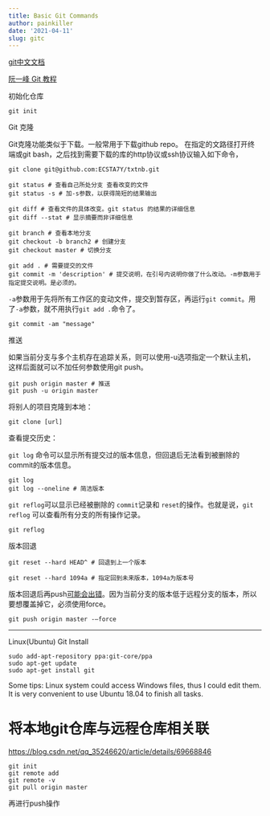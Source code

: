 ```yaml
---
title: Basic Git Commands
author: painkiller
date: '2021-04-11'
slug: gitc
---
```



[git中文文档](https://git-scm.com/book/zh/v2)

[阮一峰 Git 教程](https://www.bookstack.cn/read/git-tutorial/README.md)

初始化仓库

```
git init
```

Git 克隆

Git克隆功能类似于下载。一般常用于下载github repo。
在指定的文路径打开终端或git bash，之后找到需要下载的库的http协议或ssh协议输入如下命令，

```
git clone git@github.com:ECSTA7Y/txtnb.git
```

```
git status # 查看自己所处分支 查看改变的文件
git status -s # 加-s参数，以获得简短的结果输出
```

```
git diff # 查看文件的具体改变。git status 的结果的详细信息
git diff --stat # 显示摘要而非详细信息
```

```
git branch # 查看本地分支
git checkout -b branch2 # 创建分支
git checkout master # 切换分支
```

```
git add . # 需要提交的文件
git commit -m 'description' # 提交说明，在引号内说明你做了什么改动。-m参数用于指定提交说明。是必须的。
```
`-a`参数用于先将所有工作区的变动文件，提交到暂存区，再运行`git commit`。用了`-a`参数，就不用执行`git add .`命令了。

```
git commit -am "message" 
```

推送

如果当前分支与多个主机存在追踪关系，则可以使用-u选项指定一个默认主机，这样后面就可以不加任何参数使用git push。

```
git push origin master # 推送
git push -u origin master 
```

将别人的项目克隆到本地：

```
git clone [url]
```

查看提交历史：

`git log` 命令可以显示所有提交过的版本信息，但回退后无法看到被删除的 commit的版本信息。

```
git log
git log --oneline # 简洁版本
```

`git reflog`可以显示已经被删除的 `commit`记录和 `reset`的操作。也就是说，`git reflog` 可以查看所有分支的所有操作记录。

```
git reflog
```

版本回退

```
git reset --hard HEAD^ # 回退到上一个版本

git reset --hard 1094a # 指定回到未来版本，1094a为版本号
```
版本回退后再push[可能会出错](https://guozh.net/git-pushtijiaochenggonghouruhechexiaohuitui/)。因为当前分支的版本低于远程分支的版本，所以要想覆盖掉它，必须使用force。

```
git push origin master -–force
```




---

Linux(Ubuntu) Git Install

```
sudo add-apt-repository ppa:git-core/ppa
sudo apt-get update
sudo apt-get install git  
```
Some tips: Linux system could access Windows files, thus I could edit them. It is very convenient to use Ubuntu 18.04 to finish all tasks.  

# 将本地git仓库与远程仓库相关联

https://blog.csdn.net/qq_35246620/article/details/69668846


```
git init 
git remote add
git remote -v
git pull origin master
```
再进行push操作

